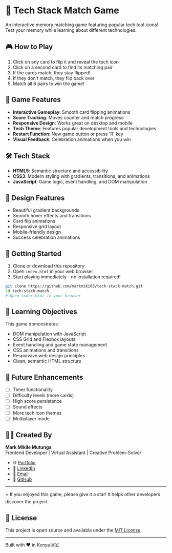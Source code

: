 # 🧠 Tech Stack Match Game

An interactive memory matching game featuring popular tech tool icons! Test your memory while learning about different technologies.

## 🎮 How to Play

1. Click on any card to flip it and reveal the tech icon
2. Click on a second card to find its matching pair
3. If the cards match, they stay flipped!
4. If they don't match, they flip back over
5. Match all 6 pairs to win the game!

## 🎯 Game Features

- **Interactive Gameplay**: Smooth card flipping animations
- **Score Tracking**: Moves counter and match progress
- **Responsive Design**: Works great on desktop and mobile
- **Tech Theme**: Features popular development tools and technologies
- **Restart Function**: New game button or press 'R' key
- **Visual Feedback**: Celebration animations when you win

## 🛠️ Tech Stack

- **HTML5**: Semantic structure and accessibility
- **CSS3**: Modern styling with gradients, transitions, and animations
- **JavaScript**: Game logic, event handling, and DOM manipulation

## 🎨 Design Features

- Beautiful gradient backgrounds
- Smooth hover effects and transitions
- Card flip animations
- Responsive grid layout
- Mobile-friendly design
- Success celebration animations

## 🚀 Getting Started

1. Clone or download this repository
2. Open `index.html` in your web browser
3. Start playing immediately - no installation required!

```bash
git clone https://github.com/markmiki03/tech-stack-match.git
cd tech-stack-match
# Open index.html in your browser
```

## 🎯 Learning Objectives

This game demonstrates:
- DOM manipulation with JavaScript
- CSS Grid and Flexbox layouts
- Event handling and game state management
- CSS animations and transitions
- Responsive web design principles
- Clean, semantic HTML structure

## 🌟 Future Enhancements

- [ ] Timer functionality
- [ ] Difficulty levels (more cards)
- [ ] High score persistence
- [ ] Sound effects
- [ ] More tech icon themes
- [ ] Multiplayer mode

## 👨‍💻 Created By

**Mark Mikile Mutunga**  
Frontend Developer | Virtual Assistant | Creative Problem-Solver

- 🌐 [Portfolio](https://markmiki03.wixsite.com/mark-mikile-mutunga)
- 💼 [LinkedIn](https://www.linkedin.com/in/mark-mutunga-227968220/)
- 📧 [Email](mailto:markmiki03@gmail.com)
- 🐙 [GitHub](https://github.com/MarkMMutunga)

---

⭐ If you enjoyed this game, please give it a star! It helps other developers discover the project.

## 📄 License

This project is open source and available under the [MIT License](LICENSE).

---

Built with ❤️ in Kenya 🇰🇪
